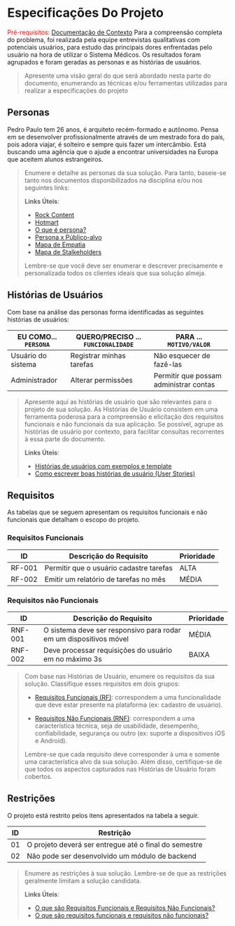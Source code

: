 # Especificações Do Projeto

<span style="color:red">Pré-requisitos: <a href="1-Contexto.md"> Documentação de Contexto</a></span>
Para a compreensão completa do problema, foi realizada pela equipe entrevistas qualitativas com potenciais usuários, para estudo das principais dores enfrentadas pelo usuário na hora de utilizar o Sistema Médicos. Os resultados foram agrupados e foram geradas as personas e as histórias de usuários.
> Apresente uma visão geral do que será abordado nesta parte do
> documento, enumerando as técnicas e/ou ferramentas utilizadas para
> realizar a especificações do projeto

## Personas

Pedro Paulo tem 26 anos, é arquiteto recém-formado e autônomo. Pensa em
se desenvolver profissionalmente através de um mestrado fora do país,
pois adora viajar, é solteiro e sempre quis fazer um intercâmbio. Está
buscando uma agência que o ajude a encontrar universidades na Europa
que aceitem alunos estrangeiros.


> Enumere e detalhe as personas da sua solução. Para
> tanto, baseie-se tanto nos documentos disponibilizados na disciplina
> e/ou nos seguintes links:
>
> **Links Úteis**:
> - [Rock Content](https://rockcontent.com/blog/personas/)
> - [Hotmart](https://blog.hotmart.com/pt-br/como-criar-persona-negocio/)
> - [O que é persona?](https://resultadosdigitais.com.br/blog/persona-o-que-e/)
> - [Persona x Público-alvo](https://flammo.com.br/blog/persona-e-publico-alvo-qual-a-diferenca/)
> - [Mapa de Empatia](https://resultadosdigitais.com.br/blog/mapa-da-empatia/)
> - [Mapa de Stalkeholders](https://www.racecomunicacao.com.br/blog/como-fazer-o-mapeamento-de-stakeholders/)
>
> Lembre-se que você deve ser enumerar e descrever precisamente e
> personalizada todos os clientes ideais que sua solução almeja.

## Histórias de Usuários

Com base na análise das personas forma identificadas as seguintes histórias de usuários:

|EU COMO... `PERSONA`| QUERO/PRECISO ... `FUNCIONALIDADE` |PARA ... `MOTIVO/VALOR`                 |
|--------------------|------------------------------------|----------------------------------------|
|Usuário do sistema  | Registrar minhas tarefas           | Não esquecer de fazê-las               |
|Administrador       | Alterar permissões                 | Permitir que possam administrar contas |

> Apresente aqui as histórias de usuário que são relevantes para o
> projeto de sua solução. As Histórias de Usuário consistem em uma
> ferramenta poderosa para a compreensão e elicitação dos requisitos
> funcionais e não funcionais da sua aplicação. Se possível, agrupe as
> histórias de usuário por contexto, para facilitar consultas
> recorrentes à essa parte do documento.
>
> **Links Úteis**:
> - [Histórias de usuários com exemplos e template](https://www.atlassian.com/br/agile/project-management/user-stories)
> - [Como escrever boas histórias de usuário (User Stories)](https://medium.com/vertice/como-escrever-boas-users-stories-hist%C3%B3rias-de-usu%C3%A1rios-b29c75043fac)

## Requisitos

As tabelas que se seguem apresentam os requisitos funcionais e não funcionais que detalham o escopo do projeto.

### Requisitos Funcionais

|ID    | Descrição do Requisito  | Prioridade |
|------|-----------------------------------------|----|
|RF-001| Permitir que o usuário cadastre tarefas | ALTA | 
|RF-002| Emitir um relatório de tarefas no mês   | MÉDIA |


### Requisitos não Funcionais

|ID     | Descrição do Requisito  |Prioridade |
|-------|-------------------------|----|
|RNF-001| O sistema deve ser responsivo para rodar em um dispositivos móvel | MÉDIA | 
|RNF-002| Deve processar requisições do usuário em no máximo 3s |  BAIXA | 

> Com base nas Histórias de Usuário, enumere os requisitos da sua
> solução. Classifique esses requisitos em dois grupos:
>
> - [Requisitos Funcionais
>   (RF)](https://pt.wikipedia.org/wiki/Requisito_funcional):
>   correspondem a uma funcionalidade que deve estar presente na
>   plataforma (ex: cadastro de usuário).
>
> - [Requisitos Não Funcionais
>   (RNF)](https://pt.wikipedia.org/wiki/Requisito_n%C3%A3o_funcional):
>   correspondem a uma característica técnica, seja de usabilidade,
>   desempenho, confiabilidade, segurança ou outro (ex: suporte a
>   dispositivos iOS e Android).
>
> Lembre-se que cada requisito deve corresponder à uma e somente uma
> característica alvo da sua solução. Além disso, certifique-se de que
> todos os aspectos capturados nas Histórias de Usuário foram cobertos.

## Restrições

O projeto está restrito pelos itens apresentados na tabela a seguir.

|ID| Restrição                                             |
|--|-------------------------------------------------------|
|01| O projeto deverá ser entregue até o final do semestre |
|02| Não pode ser desenvolvido um módulo de backend        |


> Enumere as restrições à sua solução. Lembre-se de que as restrições
> geralmente limitam a solução candidata.
> 
> **Links Úteis**:
> - [O que são Requisitos Funcionais e Requisitos Não Funcionais?](https://codificar.com.br/requisitos-funcionais-nao-funcionais/)
> - [O que são requisitos funcionais e requisitos não funcionais?](https://analisederequisitos.com.br/requisitos-funcionais-e-requisitos-nao-funcionais-o-que-sao/)
